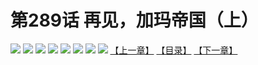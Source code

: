 # 第289话 再见，加玛帝国（上）
![](https://mhpic.xiaomingtaiji.net/comic/D/斗破苍穹拆分版/289话/1.jpg-zymk.middle.webp)
![](https://mhpic.xiaomingtaiji.net/comic/D/斗破苍穹拆分版/289话/2.jpg-zymk.middle.webp)
![](https://mhpic.xiaomingtaiji.net/comic/D/斗破苍穹拆分版/289话/3.jpg-zymk.middle.webp)
![](https://mhpic.xiaomingtaiji.net/comic/D/斗破苍穹拆分版/289话/4.jpg-zymk.middle.webp)
![](https://mhpic.xiaomingtaiji.net/comic/D/斗破苍穹拆分版/289话/5.jpg-zymk.middle.webp)
![](https://mhpic.xiaomingtaiji.net/comic/D/斗破苍穹拆分版/289话/6.jpg-zymk.middle.webp)
![](https://mhpic.xiaomingtaiji.net/comic/D/斗破苍穹拆分版/289话/7.jpg-zymk.middle.webp)
![](https://mhpic.xiaomingtaiji.net/comic/D/斗破苍穹拆分版/289话/8.jpg-zymk.middle.webp)
[【上一章】](./288.md)
[【目录】](./README.md)
[【下一章】](./290.md)
